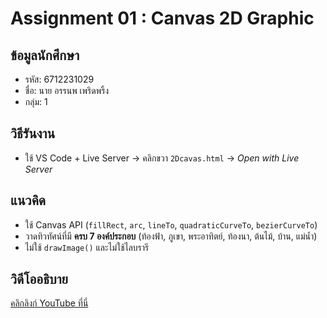 # Assignment 01 : Canvas 2D Graphic

## ข้อมูลนักศึกษา
- รหัส: 6712231029
- ชื่อ: นาย อรรนพ เพริดพริ้ง
- กลุ่ม: 1

## วิธีรันงาน
- ใช้ VS Code + Live Server → คลิกขวา `2Dcavas.html` → *Open with Live Server*

## แนวคิด
- ใช้ Canvas API (`fillRect`, `arc`, `lineTo`, `quadraticCurveTo`, `bezierCurveTo`)  
- วาดทิวทัศน์ที่มี **ครบ 7 องค์ประกอบ** (ท้องฟ้า, ภูเขา, พระอาทิตย์, ท้องนา, ต้นไม้, บ้าน, แม่น้ำ)  
- ไม่ใช้ `drawImage()` และไม่ใช้ไลบรารี  

## วิดีโออธิบาย
[คลิกลิงก์ YouTube ที่นี่](https://youtu.be/xxxxxxx)  
